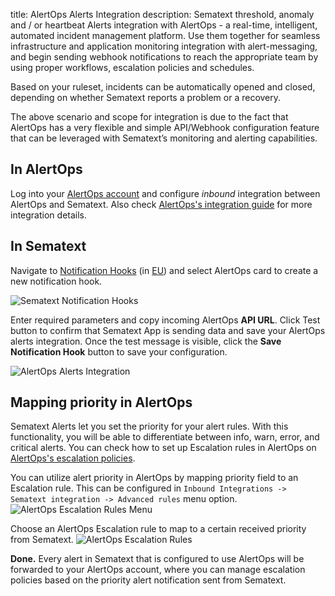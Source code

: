 title: AlertOps Alerts Integration
description: Sematext threshold, anomaly and / or heartbeat Alerts integration with AlertOps - a real-time, intelligent, automated incident management platform. Use them together for seamless infrastructure and application monitoring integration with alert-messaging, and begin sending webhook notifications to reach the appropriate team by using proper workflows, escalation policies and schedules. 

Based on your ruleset, incidents can be automatically opened and closed, depending on whether Sematext reports a problem or a recovery. 

The above scenario and scope for integration is due to the fact that AlertOps has a very flexible and simple API/Webhook configuration feature that can be leveraged with Sematext’s monitoring and alerting capabilities.

## **In AlertOps**

Log into your [AlertOps account](https://alertops.com/) and configure *inbound* integration between AlertOps and Sematext. Also check [AlertOps's integration guide](https://help.alertops.com/en/articles/5554660-sematext) for more integration details.


## **In Sematext**

Navigate to [Notification Hooks](https://apps.sematext.com/ui/hooks/create) (in [EU](https://apps.eu.sematext.com/ui/hooks/create)) and select AlertOps card to create a new notification hook.

![Sematext Notification Hooks](https://sematext.com/docs/images/integrations/sematext-notification-hooks.png "Sematext Notification Hook")

Enter required parameters and copy incoming AlertOps **API URL**. Click Test button to confirm that Sematext App is sending data and save your AlertOps alerts integration.
Once the test message is visible, click the **Save Notification Hook** button to save your configuration. 

![AlertOps Alerts Integration](https://sematext.com/docs/images/integrations/alertops-integration.png "AlertOps Integration")


## **Mapping priority in AlertOps**
Sematext Alerts let you set the priority for your alert rules. With this functionality, you will be able to differentiate between info, warn, error, and critical alerts.
You can check how to set up Escalation rules in AlertOps on [AlertOps's escalation policies](https://help.alertops.com/en/articles/1650437-escalation-policies).

You can utilize alert priority in AlertOps by mapping priority field to an Escalation rule.
This can be configured in `Inbound Integrations -> Sematext integration -> Advanced rules` menu option.
![AlertOps Escalation Rules Menu](https://sematext.com/docs/images/integrations/alertops-escalation-rules-menu.png "AlertOps Escalation Rules Menu")

Choose an AlertOps Escalation rule to map to a certain received priority from Sematext.
![AlertOps Escalation Rules](https://sematext.com/docs/images/integrations/alertops-escalation-rules.png "AlertOps Escalation Rules")

**Done.** Every alert in Sematext that is configured to use AlertOps will be forwarded to your AlertOps account, where you can manage escalation policies based on the priority alert notification sent from Sematext.
